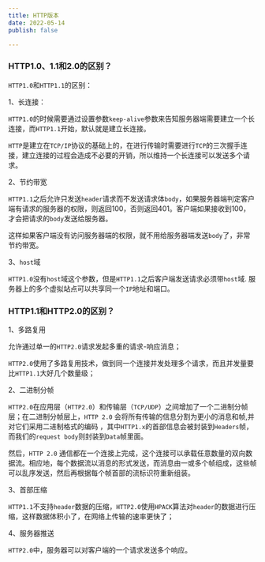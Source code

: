 ```yaml
---
title: HTTP版本
date: 2022-05-14
publish: false

---
```


### HTTP1.0、1.1和2.0的区别？

`HTTP1.0`和`HTTP1.1`的区别：

1、长连接：

`HTTP1.0`的时候需要通过设置参数`keep-alive`参数来告知服务器端需要建立一个长连接，而`HTTP1.1`开始，默认就是建立长连接。

`HTTP`是建立在`TCP/IP`协议的基础上的，在进行传输时需要进行`TCP`的三次握手连接，建立连接的过程会造成不必要的开销，所以维持一个长连接可以发送多个请求。

2、节约带宽

`HTTP1.1`之后允许只发送`header`请求而不发送请求体`body`，如果服务器端判定客户端有请求的服务器的权限，则返回100，否则返回401。客户端如果接收到100，才会把请求的`body`发送给服务器。

这样如果客户端没有访问服务器端的权限，就不用给服务器端发送`body`了，非常节约带宽。

3、`host`域

`HTTP1.0`没有`host`域这个参数，但是`HTTP1.1`之后客户端发送请求必须带`host`域. 服务器上的多个虚拟站点可以共享同一个`IP`地址和端口。

### HTTP1.1和HTTP2.0的区别？

1、多路复用

允许通过单一的`HTTP2.0`请求发起多重的请求-响应消息；

`HTTP2.0`使用了多路复用技术，做到同一个连接并发处理多个请求，而且并发量要比`HTTP1.1`大好几个数量级；

2、二进制分帧

`HTTP2.0`在应用层（`HTTP2.0`）和传输层（`TCP/UDP`）之间增加了一个二进制分帧层；在二进制分帧层上，`HTTP 2.0` 会将所有传输的信息分割为更小的消息和帧,并对它们采用二进制格式的编码 ，其中`HTTP1.x`的首部信息会被封装到`Headers`帧，而我们的`request body`则封装到`Data`帧里面。

然后，`HTTP 2.0` 通信都在一个连接上完成，这个连接可以承载任意数量的双向数据流。相应地，每个数据流以消息的形式发送，而消息由一或多个帧组成，这些帧可以乱序发送，然后再根据每个帧首部的流标识符重新组装。

3、首部压缩

`HTTP1.1`不支持`header`数据的压缩，`HTTP2.0`使用`HPACK`算法对`header`的数据进行压缩，这样数据体积小了，在网络上传输的速率更快了；

4、服务器推送

`HTTP2.0`中，服务器可以对客户端的一个请求发送多个响应。

